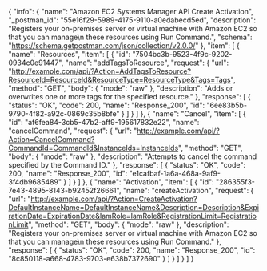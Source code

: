 {
  "info": {
    "name": "Amazon EC2 Systems Manager API Create Activation",
    "_postman_id": "55e16f29-5989-4175-9110-a0edabecd5ed",
    "description": "Registers your on-premises server or virtual machine with Amazon EC2 so that you can manage\n   these resources using Run Command.",
    "schema": "https://schema.getpostman.com/json/collection/v2.0.0/"
  },
  "item": [
    {
      "name": "Resources",
      "item": [
        {
          "id": "7504bc3b-9523-4f9c-9202-0934c0e91447",
          "name": "addTagsToResource",
          "request": {
            "url": "http://example.com/api/?Action=AddTagsToResource?ResourceId=ResourceId&ResourceType=ResourceType&Tags=Tags",
            "method": "GET",
            "body": {
              "mode": "raw"
            },
            "description": "Adds or overwrites one or more tags for the specified resource."
          },
          "response": [
            {
              "status": "OK",
              "code": 200,
              "name": "Response_200",
              "id": "6ee83b5b-9790-4f82-a92c-0869c35b8bfe"
            }
          ]
        }
      ]
    },
    {
      "name": "Cancel",
      "item": [
        {
          "id": "af6fea84-3cb5-47b2-aff9-195617832e22",
          "name": "cancelCommand",
          "request": {
            "url": "http://example.com/api/?Action=CancelCommand?CommandId=CommandId&InstanceIds=InstanceIds",
            "method": "GET",
            "body": {
              "mode": "raw"
            },
            "description": "Attempts to cancel the command specified by the Command ID."
          },
          "response": [
            {
              "status": "OK",
              "code": 200,
              "name": "Response_200",
              "id": "e1cafbaf-1a6a-468a-9af9-3f4db9685489"
            }
          ]
        }
      ]
    },
    {
      "name": "Activation",
      "item": [
        {
          "id": "286355f3-7e43-4895-8143-b92452f26661",
          "name": "createActivation",
          "request": {
            "url": "http://example.com/api/?Action=CreateActivation?DefaultInstanceName=DefaultInstanceName&Description=Description&ExpirationDate=ExpirationDate&IamRole=IamRole&RegistrationLimit=RegistrationLimit",
            "method": "GET",
            "body": {
              "mode": "raw"
            },
            "description": "Registers your on-premises server or virtual machine with Amazon EC2 so that you can manage\n   these resources using Run Command."
          },
          "response": [
            {
              "status": "OK",
              "code": 200,
              "name": "Response_200",
              "id": "8c850118-a668-4783-9703-e638b7372690"
            }
          ]
        }
      ]
    }
  ]
}